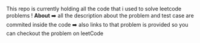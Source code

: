 This repo is currently holding all the code that i used to solve leetcode problems !
**About**
➡️ all the description about the problem and test case are commited inside the code
➡️ also links to that problem is provided so you can checkout the problem on leetCode

